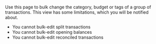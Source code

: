 Use this page to bulk change the category, budget or tags of a group of transactions. This view has some limitations, which you will be notified about.

* You cannot bulk-edit split transactions
* You cannot bulk-edit opening balances
* You cannot bulk-edit reconciled transactions